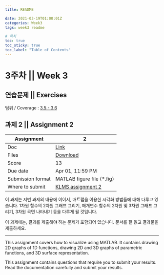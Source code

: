 ```yaml
---
title: README

date: 2021-03-19T01:00:01Z
categories: Week3
tags: week3 readme

# 목차
toc: true  
toc_sticky: true
toc_label: "Table of Contents" 
---
```


# 3주차 || Week 3

## 연습문제 || Exercises

범위 / Coverage : [3.5 - 3.6]({{site.baseurl}}/week3/ex3)

## 과제 2 || Assignment 2

Assignment | 2
---|---
Doc | [Link]({{site.baseurl}}/week3/assign2)
Files | [Download](<https://klms.kaist.ac.kr/mod/assign/view.php?id=519200>)
Score | 13
Due date | Apr 01, 11:59 PM
Submission format | MATLAB figure file (*.fig)
Where to submit | [KLMS assignment 2](<https://klms.kaist.ac.kr/mod/assign/view.php?id=519200>)

이 과제는 저번 과제의 내용에 이어서, 매트랩을 이용한 시각화 방법들에 대해 다루고 있습니다. 1차원 함수의 2차원 그래프 그리기, 매개변수 함수의 2차원 및 3차원 그래프 그리기, 3차원 곡면 나타내기 등을 다루게 될 것입니다.

이 과제에는, 결과를 제출해야 하는 문제가 포함되어 있습니다. 문서를 잘 읽고 결과물을 제출하세요.

---

This assignment covers how to visualize using MATLAB. It contains drawing 2D graphs of 1D functions, drawing 2D and 3D graphs of parametric functions, and 3D surface representation.

This assignment contains questions that require you to submit your results. Read the documentation carefully and submit your results.
